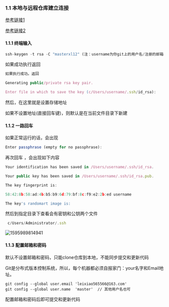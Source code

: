 ### 1.1 本地与远程仓库建立连接

[参考链接1](https://blog.csdn.net/qq_33442844/article/details/78491777 )

[参考链接2](https://www.cnblogs.com/tinyphp/p/5025311.html )

#### 1.1.1 终端输入

```js
ssh-keygen -t rsa -C "masterxl12" (注：username为你git上的用户名/注册的邮箱也可)
```

如果成功执行返回

```js
如果执行成功。返回

Generating public/private rsa key pair.

Enter file in which to save the key (c/Users/username/.ssh/id_rsa):
```

然后，在这里就是设置存储地址

如果不设置地址(直接回车键)，则默认是在当前文件目录下新建

#### 1.1.2  一路回车

如果正常运行的话，会出现

```js
Enter passphrase (empty for no passphrase):
```

再次回车 ，会出现如下内容

```js
Your identification has been saved in /Users/username/.ssh/id_rsa.

Your public key has been saved in /Users/username/.ssh/id_rsa.pub.

The key fingerprint is:

58:42:8b:58:ad:4b:b5:b9:6d:79:bf:8c:f9:e2:2b:ed username

The key's randomart image is:
```

然后到指定目录下查看会有密钥和公钥两个文件

```js
 c/Users/Administrator/.ssh
```

![1595989814941](C:\Users\ADMINI~1\AppData\Local\Temp\1595989814941.png)

#### 1.1.3 配置邮箱和密码

默认不设置邮箱和密码，只能clone仓库到本地，不能同步提交和更新代码

Git是分布式版本控制系统，所以，每个机器都必须自报家门：your名字和Email地址。 

```nginx 
git config --global user.email 'leixiao565566@163.com'
git config --global user.name  'master'  // 其他用户名也可
```

配置邮箱和密码后即可提交和更新代码